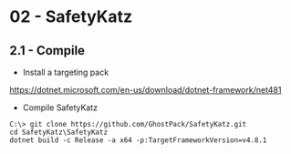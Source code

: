 # 02 - SafetyKatz

## 2.1 - Compile

- Install a targeting pack

https://dotnet.microsoft.com/en-us/download/dotnet-framework/net481

- Compile SafetyKatz

```
C:\> git clone https://github.com/GhostPack/SafetyKatz.git
cd SafetyKatz\SafetyKatz
dotnet build -c Release -a x64 -p:TargetFrameworkVersion=v4.8.1
```